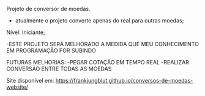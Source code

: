 Projeto de conversor de moedas.

- atualmente o projeto converte apenas do real para outras moedas;

Nível: Iniciante;

-ESTE PROJETO SERÁ MELHORADO A MEDIDA QUE MEU CONHECIMENTO EM PROGRAMAÇÃO FOR SUBINDO

FUTURAS MELHORIAS:
  -PEGAR COTAÇÃO EM TEMPO REAL
  -REALIZAR CONVERSÃO ENTRE TODAS AS MOEDAS

  Site disponível em: https://frankjungblut.github.io/conversos-de-moedas-website/
